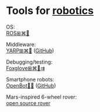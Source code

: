 
# Tools for [robotics](https://trendless.tech/robotics/)

OS:  
[ROS⊞⌘🐧](https://www.ros.org/)

Middleware:  
[YARP⊞⌘🐧](https://www.yarp.it/) ([GitHub](https://github.com/robotology/yarp))

Debugging/testing:  
[Foxglove⊞⌘🐧⇉](https://foxglove.dev/)

Smartphone robots:  
[OpenBot🍎🤖](https://www.openbot.org/) ([GitHub](https://github.com/isl-org/OpenBot))

Mars-inspired 6-wheel rover:  
[open source rover](https://github.com/nasa-jpl/open-source-rover)
